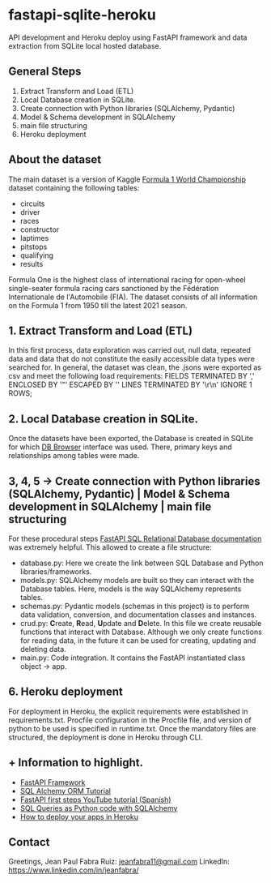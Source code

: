 # fastapi-sqlite-heroku

API development and Heroku deploy using FastAPI framework and data extraction from SQLite local hosted database.

## General Steps

1. Extract Transform and Load (ETL)
2. Local Database creation in SQLite.
3. Create connection with Python libraries (SQLAlchemy, Pydantic)
4. Model & Schema development in SQLAlchemy
5. main file structuring
6. Heroku deployment

## About the dataset

The main dataset is a version of Kaggle [Formula 1 World Championship](https://www.kaggle.com/datasets/rohanrao/formula-1-world-championship-1950-2020?select=status.csv) dataset containing the following tables:

* circuits
* driver
* races
* constructor
* laptimes
* pitstops
* qualifying
* results

Formula One is the highest class of international racing for open-wheel single-seater formula racing cars sanctioned by the Fédération Internationale de l'Automobile (FIA).
The dataset consists of all information on the Formula 1 from 1950 till the latest 2021 season.

## 1. Extract Transform and Load (ETL)

In this first process, data exploration was carried out, null data, repeated data and data that do not constitute the easily 
accessible data types were searched for. In general, the dataset was clean, the .jsons were exported as csv and meet the following load requirements: FIELDS TERMINATED BY ',' ENCLOSED BY '"' ESCAPED BY '' LINES TERMINATED BY '\r\n'  IGNORE 1 ROWS;

## 2. Local Database creation in SQLite.

Once the datasets have been exported, the Database is created in SQLite for which [DB Browser](https://sqlitebrowser.org/) interface was used. There, primary keys and relationships among tables were made. 

## 3, 4, 5 -> Create connection with Python libraries (SQLAlchemy, Pydantic) | Model & Schema development in SQLAlchemy | main file structuring
For these procedural steps [FastAPI SQL Relational Database documentation](https://fastapi.tiangolo.com/tutorial/sql-databases/) was extremely helpful. This allowed to create
a file structure: 

* database.py: Here we create the link between SQL Database and Python libraries/frameworks.
* models.py: SQLAlchemy models are built so they can interact with the Database tables. Here, models is the way SQLAlchemy represents tables.
* schemas.py: Pydantic models (schemas in this project) is to perform data validation, conversion, and documentation classes and instances.
* crud.py: **C**reate, **R**ead, **U**pdate and **D**elete. In this file we create reusable functions that interact with Database. Although we only create functions for reading data, in the future it can be used for creating, updating and deleting data.
* main.py: Code integration. It contains the FastAPI instantiated class object -> app.

## 6. Heroku deployment

For deployment in Heroku, the explicit requirements were established in requirements.txt. Procfile configuration in the Procfile file, and version of python to be used is specified in runtime.txt. Once the mandatory files are structured, the deployment is done in Heroku through CLI.

## + Information to highlight.
* [FastAPI Framework](https://fastapi.tiangolo.com/)
* [SQL Alchemy ORM Tutorial](https://docs.sqlalchemy.org/en/14/orm/tutorial.html)
* [FastAPI first steps YouTube tutorial (Spanish)](https://www.youtube.com/watch?v=_eWEmRWhk9A&list=LL&index=5&t=3471s)
* [SQL Queries as Python code with SQLAlchemy](https://hackersandslackers.com/database-queries-sqlalchemy-orm/)
* [How to deploy your apps in Heroku](https://devcenter.heroku.com/articles/heroku-cli)

## Contact

Greetings,
Jean Paul Fabra Ruiz: jeanfabra11@gmail.com LinkedIn: https://www.linkedin.com/in/jeanfabra/
